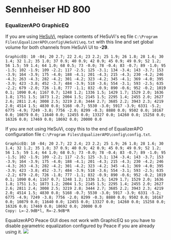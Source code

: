 # Sennheiser HD 800
### EqualizerAPO GraphicEQ
If you are using [HeSuVi](https://sourceforge.net/projects/hesuvi/), replace contents of HeSuVi's eq file `C:\Program Files\EqualizerAPO\config\HeSuVi\eq.txt` with this line and set global volume for both channels from HeSuVi UI to **-29**.
```
GraphicEQ: 10 -84; 20 2.7; 22 2.4; 23 2.2; 25 1.9; 26 1.8; 28 1.6; 30 1.4; 32 1.2; 35 1.0; 37 0.9; 40 0.9; 42 0.9; 45 0.9; 49 0.9; 52 1.2; 56 1.5; 59 1.4; 64 1.0; 68 0.5; 73 -0.0; 78 -0.4; 83 -0.7; 89 -1.0; 95 -1.5; 102 -1.9; 109 -2.2; 117 -2.5; 125 -3.1; 134 -3.4; 143 -3.7; 153 -3.9; 164 -3.9; 175 -4.0; 188 -4.1; 201 -4.3; 215 -4.3; 230 -4.2; 246 -4.3; 263 -4.3; 282 -4.2; 301 -4.2; 323 -4.2; 345 -4.1; 369 -4.0; 395 -3.9; 423 -3.8; 452 -3.7; 484 -3.9; 518 -3.6; 554 -3.1; 593 -2.5; 635 -2.2; 679 -2.0; 726 -1.8; 777 -1.1; 832 -0.9; 890 -0.6; 952 -0.2; 1019 0.1; 1090 0.4; 1167 0.7; 1248 1.2; 1336 1.5; 1429 1.7; 1529 2.0; 1636 1.8; 1751 1.5; 1873 1.2; 2004 1.5; 2145 1.5; 2295 1.4; 2455 2.0; 2627 2.6; 2811 2.4; 3008 2.5; 3219 2.8; 3444 2.7; 3685 2.2; 3943 2.3; 4219 2.0; 4514 1.5; 4830 0.8; 5168 -0.7; 5530 -3.0; 5917 -3.9; 6331 -5.2; 6775 -4.9; 7249 -3.8; 7756 -2.0; 8299 -0.3; 8880 0.0; 9502 0.0; 10167 0.0; 10879 0.0; 11640 0.0; 12455 0.0; 13327 0.0; 14260 0.0; 15258 0.0; 16326 0.0; 17469 0.0; 18692 0.0; 20000 0.0
```
If you are not using HeSuVi, copy this to the end of EqualizerAPO configuration file `C:\Program Files\EqualizerAPO\config\config.txt`.
```
GraphicEQ: 10 -84; 20 2.7; 22 2.4; 23 2.2; 25 1.9; 26 1.8; 28 1.6; 30 1.4; 32 1.2; 35 1.0; 37 0.9; 40 0.9; 42 0.9; 45 0.9; 49 0.9; 52 1.2; 56 1.5; 59 1.4; 64 1.0; 68 0.5; 73 -0.0; 78 -0.4; 83 -0.7; 89 -1.0; 95 -1.5; 102 -1.9; 109 -2.2; 117 -2.5; 125 -3.1; 134 -3.4; 143 -3.7; 153 -3.9; 164 -3.9; 175 -4.0; 188 -4.1; 201 -4.3; 215 -4.3; 230 -4.2; 246 -4.3; 263 -4.3; 282 -4.2; 301 -4.2; 323 -4.2; 345 -4.1; 369 -4.0; 395 -3.9; 423 -3.8; 452 -3.7; 484 -3.9; 518 -3.6; 554 -3.1; 593 -2.5; 635 -2.2; 679 -2.0; 726 -1.8; 777 -1.1; 832 -0.9; 890 -0.6; 952 -0.2; 1019 0.1; 1090 0.4; 1167 0.7; 1248 1.2; 1336 1.5; 1429 1.7; 1529 2.0; 1636 1.8; 1751 1.5; 1873 1.2; 2004 1.5; 2145 1.5; 2295 1.4; 2455 2.0; 2627 2.6; 2811 2.4; 3008 2.5; 3219 2.8; 3444 2.7; 3685 2.2; 3943 2.3; 4219 2.0; 4514 1.5; 4830 0.8; 5168 -0.7; 5530 -3.0; 5917 -3.9; 6331 -5.2; 6775 -4.9; 7249 -3.8; 7756 -2.0; 8299 -0.3; 8880 0.0; 9502 0.0; 10167 0.0; 10879 0.0; 11640 0.0; 12455 0.0; 13327 0.0; 14260 0.0; 15258 0.0; 16326 0.0; 17469 0.0; 18692 0.0; 20000 0.0
Copy: L=-2.9dB*l, R=-2.9dB*R
```
EqualizerAPO Peace GUI does not work with GraphicEQ so you have to disable parametric equalization configured by Peace if you are already using it.
![](https://raw.githubusercontent.com/jaakkopasanen/AutoEq/master/results/Innerfidelity%202017/innerfidelity/onear/Sennheiser%20HD%20800/Sennheiser%20HD%20800.png)

